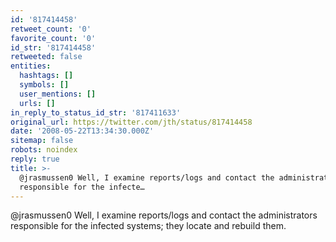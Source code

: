 ```yaml
---
id: '817414458'
retweet_count: '0'
favorite_count: '0'
id_str: '817414458'
retweeted: false
entities:
  hashtags: []
  symbols: []
  user_mentions: []
  urls: []
in_reply_to_status_id_str: '817411633'
original_url: https://twitter.com/jth/status/817414458
date: '2008-05-22T13:34:30.000Z'
sitemap: false
robots: noindex
reply: true
title: >-
  @jrasmussen0 Well, I examine reports/logs and contact the administrators
  responsible for the infecte…
---
```


@jrasmussen0 Well, I examine reports/logs and contact the administrators responsible for the infected systems; they locate and rebuild them.